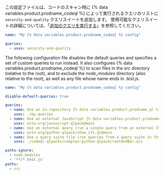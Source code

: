 この設定ファイルは、コードのスキャン時に {% data variables.product.prodname_codeql %} によって実行されるクエリのリストに `security-and-quality` クエリスイートを追加します。 使用可能なクエリスイートの詳細については、「[追加のクエリを実行する](#running-additional-queries)」を参照してください。

``` yaml
name: "My {% data variables.product.prodname_codeql %} config"

queries:
  - uses: security-and-quality
```

The following configuration file disables the default queries and specifies a set of custom queries to run instead. It also configures {% data variables.product.prodname_codeql %} to scan files in the  _src_ directory (relative to the root), and to exclude the _node_modules_ directory (also relative to the root), as well as any file whose name ends in _.test.js_.

``` yaml
name: "My {% data variables.product.prodname_codeql %} config"

disable-default-queries: true

queries:
  - name: Use an in-repository {% data variables.product.prodname_ql %} pack (run queries in the my-queries directory)
    uses: ./my-queries
  - name: Use an external JavaScript {% data variables.product.prodname_ql %} pack (run queries from an external repo)
    uses: octo-org/javascript-qlpack@main
  - name: Use an external query (run a single query from an external {% data variables.product.prodname_ql %} pack)
    uses: octo-org/python-qlpack/show_ifs.ql@main
  - name: Use a query suite file (run queries from a query suite in this repo)
    uses: ./codeql-qlpacks/complex-python-qlpack/rootAndBar.qls

paths-ignore: 
  - node_modules
  - '**/*.test.js'
paths:
  - src 
```
